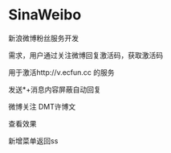 # SinaWeibo

新浪微博粉丝服务开发

需求，用户通过关注微博回复激活码，获取激活码

用于激活http://v.ecfun.cc  的服务

发送*+消息内容屏蔽自动回复

微博关注  DMT许博文

查看效果

新增菜单返回ss


